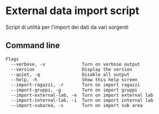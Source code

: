 External data import script
====================

Script di utilità per l'import dei dati da vari sorgenti



Command line
------------

    Flags
      --verbose, -v              Turn on verbose output
      --version                  Display the version
      --quiet, -q                Disable all output
      --help, -h                 Show this help screen
      --import-ragazzi, -r       Turn on import ragazzi
      --import-gruppi, -g        Turn on import gruppi
      --import-external-lab, -e  Turn on import external lab
      --import-internal-lab, -i  Turn on import internal lab
      --import-subarea, -s       Turn on import sub area


